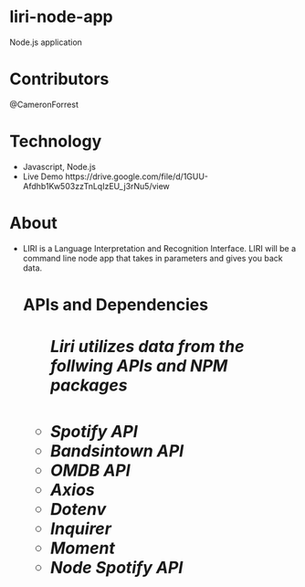 # liri-node-app
Node.js application
<h1>Contributors</h1>
<p>@CameronForrest</p>
<h1>Technology</h1>
<ul>
  <li>Javascript, Node.js </li>
  <li>Live Demo  https://drive.google.com/file/d/1GUU-Afdhb1Kw503zzTnLqIzEU_j3rNu5/view </li>
</ul>
<h1>About</h1>
<ul>
<li> LIRI is a Language Interpretation and Recognition Interface. LIRI will be a command line node app that takes in parameters and gives you back data.

<h1>APIs and Dependencies<h1>
<ul>
<h5>Liri utilizes data from the follwing APIs and NPM packages<h5>

  

<li>Spotify API
<li>Bandsintown API
<li>OMDB API
<li>Axios
<li>Dotenv
<li>Inquirer
<li>Moment
<li>Node Spotify API
